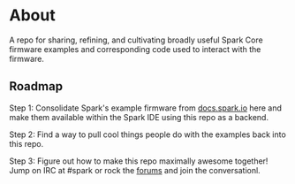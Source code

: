 About
=====

A repo for sharing, refining, and cultivating broadly useful Spark Core firmware examples and corresponding code used to interact with the firmware.

Roadmap
-------

Step 1: Consolidate Spark's example firmware from [docs.spark.io](http://docs.spark.io) here and make them available within the Spark IDE using this repo as a backend.

Step 2: Find a way to pull cool things people do with the examples back into this repo.

Step 3: Figure out how to make this repo maximally awesome together!
Jump on IRC at #spark or rock the [forums](http://community.spark.io) and join the conversationl.
